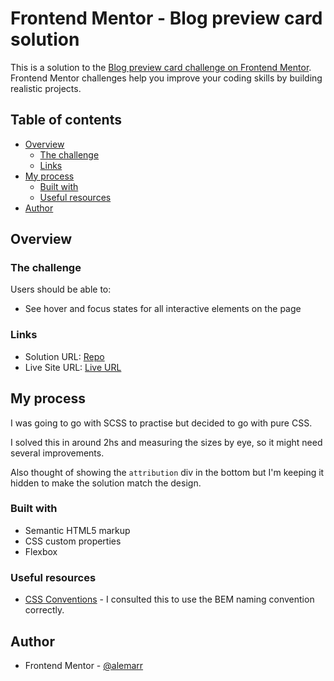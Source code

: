 # Frontend Mentor - Blog preview card solution

This is a solution to the [Blog preview card challenge on Frontend Mentor](https://www.frontendmentor.io/challenges/blog-preview-card-ckPaj01IcS). Frontend Mentor challenges help you improve your coding skills by building realistic projects. 

## Table of contents

- [Overview](#overview)
  - [The challenge](#the-challenge)
  - [Links](#links)
- [My process](#my-process)
  - [Built with](#built-with)
  - [Useful resources](#useful-resources)
- [Author](#author)


## Overview

### The challenge

Users should be able to:

- See hover and focus states for all interactive elements on the page

### Links

- Solution URL: [Repo](https://github.com/alemarr/fm-blog-preview-card)
- Live Site URL: [Live URL](https://alemarr.github.io/fm-blog-preview-card/)

## My process

I was going to go with SCSS to practise but decided to go with pure CSS. 

I solved this in around 2hs and measuring the sizes by eye, so it might need several improvements.

Also thought of showing the `attribution` div in the bottom but I'm keeping it hidden to make the solution match the design.

### Built with

- Semantic HTML5 markup
- CSS custom properties
- Flexbox

### Useful resources

- [CSS Conventions](https://www.freecodecamp.org/news/css-naming-conventions-that-will-save-you-hours-of-debugging-35cea737d849/) - I consulted this to use the BEM naming convention correctly.

## Author

- Frontend Mentor - [@alemarr](https://www.frontendmentor.io/profile/alemarr)
